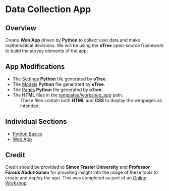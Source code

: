 # Data Collection App

## Overview
Create <b>Web App</b> driven by <b>Python</b> to collect user data and make mathematical decisions. 
We will be using the <b>oTree</b> open-source framework to build the survey elements of the app. 

## App Modifications
<ul>
    <li>The <a href = "workshop_project/settings.py">Settings</a> <b>Python</b> file generated by <b>oTree</b>.</li>
    <li>The <a href = "workshop_project/workshop_app/models.py">Models</a> <b>Python</b> file generated by <b>oTree</b>.</li>
    <li>The <a href = "workshop_project/workshop_app/pages.py">Pages</a> <b>Python</b> file generated by <b>oTree</b>.</li>
    <li>The <b>HTML</b> files in the <a href = "workshop_project/workshop_app/templates/workshop_app">templates/workshop_app</a> path.
        <ul>
            These files contain both <b>HTML</b> and <b>CSS</b> to display the webpages as intended.
        </ul>
    </li>
</ul>

## Individual Sections
<ul>
    <li><a href = "python_basics">Python Basics</a></li>
    <li><a href = "workshop_project">Web App</a></li>
</ul>

## Credit
Credit should be provided to <b>Simon Frasier University</b> and <b>Professor Farouk Abdul-Salam</b> for providing
insight into the usage of these tools to create and deploy the app. This was completed as part of an 
<a href = "https://sites.google.com/view/farouk-abdul-salam/my-teaching-workshop/workshop?authuser=0">Online Workshop</a>.